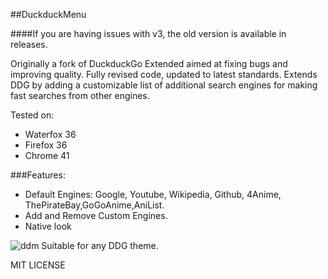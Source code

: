 ##DuckduckMenu

####If you are having issues with v3, the old version is available in releases.

Originally a fork of DuckduckGo Extended aimed at fixing bugs and improving quality.
Fully revised code, updated to latest standards.
Extends DDG by adding a customizable list of additional search engines for making fast searches from other engines.

Tested on:
- Waterfox 36
- Firefox 36
- Chrome 41

###Features:
- Default Engines: Google, Youtube, Wikipedia, Github, 4Anime, ThePirateBay,GoGoAnime,AniList.
- Add and Remove Custom Engines.
- Native look


![ddm](https://raw.githubusercontent.com/Sb2001nov/Advance_DDG/main/resources/Sample.png "DDM")
Suitable for any DDG theme.

MIT LICENSE
